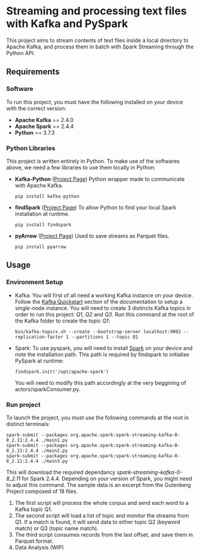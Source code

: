 # Streaming and processing text files with Kafka and PySpark

This project aims to stream contents of text files inside a local directory to Apache Kafka, and process them in batch with Spark Streaming through the Python API.

## Requirements
### Software

To run this project, you must have the following installed on your device with the correct version:

* **Apache Kafka** == 2.4.0
* **Apache Spark** == 2.4.4
* **Python** == 3.7.3

### Python Libraries

This project is written entirely in Python. To make use of the softwares above, we need a few libraries to use them locally in Python:

* **Kafka-Python** ([Project Page](https://github.com/dpkp/kafka-python))
   Python wrapper made to communicate with Apache Kafka.
   ```
   pip install kafka-python
   ```
   
* **findSpark** ([Project Page](https://github.com/minrk/findspark))
   To allow Python to find your local Spark installation at runtime.
   ```
   pip install findspark
   ```
   
* **pyArrow** ([Project Page](https://arrow.apache.org/docs/python/install.html))
   Used to save streams as Parquet files.
   ```
   pip install pyarrow
   ```

## Usage
### Environment Setup

* Kafka:
   You will first of all need a working Kafka instance on your device. Follow the [Kafka Quickstart](https://kafka.apache.org/quickstart) section of the documentation to setup a single-node instance.
   You will need to create 3 distincts Kafka topics in order to run this project: *Q1*, *Q2* and *Q3*. Run this command at the root of the Kafka folder to create the topic *Q1*:
   ```
   bin/kafka-topics.sh --create --bootstrap-server localhost:9092 --replication-factor 1 --partitions 1 --topic Q1
   ```
   
* Spark:
   To use pyspark, you will need to install [Spark](https://spark.apache.org/downloads.html) on your device and note the installation path. This path is required by findspark to initialise PySpark at runtime:
   ```
   findspark.init('/opt/apache-spark')
   ```
   You will need to modify this path accordingly at the very beggining of actors/sparkConsumer.py.

### Run project
   To launch the project, you must use the following commands at the root in distinct terminals:
   ```
   spark-submit --packages org.apache.spark:spark-streaming-kafka-0-8_2.11:2.4.4 ./main1.py
   spark-submit --packages org.apache.spark:spark-streaming-kafka-0-8_2.11:2.4.4 ./main2.py
   spark-submit --packages org.apache.spark:spark-streaming-kafka-0-8_2.11:2.4.4 ./main3.py
   ```
   This will download the required dependancy *spark-streaming-kafka-0-8_2.11* for Spark 2.4.4. Depending on your version of Spark, you might need to adjust this command.
   The sample data is an excerpt from the Gutenberg Project composed of 18 files.
1. The first script will process the whole corpus and send each word to a Kafka topic Q1.
2. The second script will load a list of topic and monitor the streams from Q1. If a match is found, it will send data to either topic Q2 (keyword match) or Q3 (topic name match).
3. The third script consumes records from the last offset, and save them in Parquet format.
4. Data Analysis (WIP)
